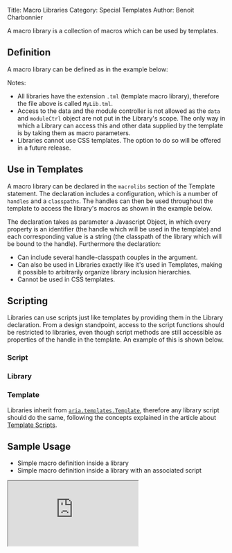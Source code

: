 Title: Macro Libraries
Category: Special Templates
Author: Benoit Charbonnier

A macro library is a collection of macros which can be used by templates.

## Definition

A macro library can be defined as in the example below:

<script src='http://snippets.ariatemplates.com/snippets/github.com/ariatemplates/documentation-code/snippets/templates/macros/MyLib.tml?lang=at&outdent=true'></script>

Notes:

* All libraries have the extension `.tml` (template macro library), therefore the file above is called `MyLib.tml`.
* Access to the data and the module controller is not allowed as the `data` and `moduleCtrl` object are not put in the Library's scope. The only way in which a Library can access this and other data supplied by the template is by taking them as macro parameters.
* Libraries cannot use CSS templates. The option to do so will be offered in a future release.


## Use in Templates

A macro library can be declared in the `macrolibs` section of the Template statement. The declaration includes a configuration, which is a number of `handles` and a `classpaths`. The handles can then be used throughout the template to access the library's macros as shown in the example below.

<script src='http://snippets.ariatemplates.com/snippets/github.com/ariatemplates/documentation-code/snippets/templates/macros/MyTemplate.tpl?lang=at&outdent=true'></script>

The declaration takes as parameter a Javascript Object, in which every property is an identifier (the handle which will be used in the template) and each corresponding value is a string (the classpath of the library which will be bound to the handle). Furthermore the declaration:

* Can include several handle-classpath couples in the argument.
* Can also be used in Libraries exactly like it's used in Templates, making it possible to arbitrarily organize library inclusion hierarchies.
* Cannot be used in CSS templates.


## Scripting

Libraries can use scripts just like templates by providing them in the Library declaration. From a design standpoint, access to the script functions should be restricted to libraries, even though script methods are still accessible as properties of the handle in the template. An example of this is shown below.


### Script

<script src='http://snippets.ariatemplates.com/snippets/github.com/ariatemplates/documentation-code/snippets/templates/macros/MyLibScript.js?lang=javascript&outdent=true'></script>


### Library

<script src='http://snippets.ariatemplates.com/snippets/github.com/ariatemplates/documentation-code/snippets/templates/macros/MyLib.tml?lang=at&outdent=true'></script>


### Template

<script src='http://snippets.ariatemplates.com/snippets/github.com/ariatemplates/documentation-code/snippets/templates/macros/MyOtherTemplate.tpl?lang=at'></script>

Libraries inherit from <code>[aria.templates.Template](http://ariatemplates.com/api/#aria.templates.Template)</code>, therefore any library script should do the same, following the concepts explained in the article about [Template Scripts](scripts).


## Sample Usage

* Simple macro definition inside a library
* Simple macro definition inside a library with an associated script

<iframe class='samples' src='http://snippets.ariatemplates.com/samples/github.com/ariatemplates/documentation-code/samples/templates/macros/simpleMacro/'></iframe>
